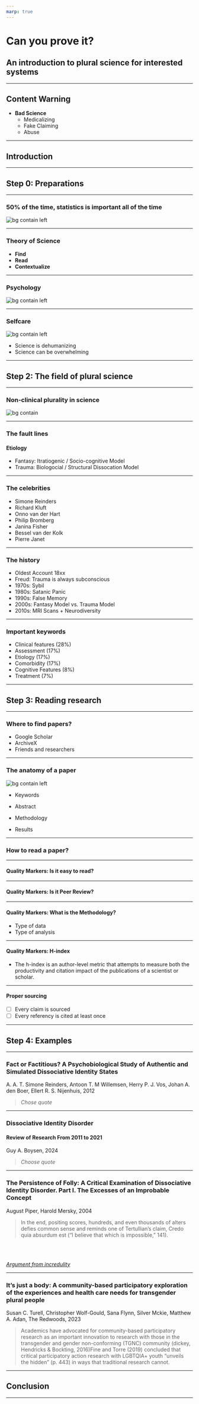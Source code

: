 ```yaml
---
marp: true
---
```


# Can you prove it?

## An introduction to plural science for interested systems

<!-- Insert zeta in  a labcoat -->

---

## Content Warning

- **Bad Science**
  - Medicalizing
  - Fake Claiming
  - Abuse

---

## Introduction

---

## Step 0: Preparations

---

### 50% of the time, statistics is important all of the time

![bg contain left](images/HomerSimpson.png)

---

### Theory of Science

- **Find**
- **Read**
- **Contextualize**

<!-- 
- How to find good sources?
- How to read sources?
- How to contextualize sources? 
-->

---

### Psychology

![bg contain left](images/psychology.png)

---

### Selfcare

![bg contain left](images/selfcare.png)

- Science is dehumanizing
- Science can be overwhelming

---

## Step 2: The field of plural science

---

### Non-clinical plurality in science

![bg contain](images/non_clinical_plurality.png)

<!-- Add screenshot of the list of all  papers we have about non-clinical plurality -->

---

### The fault lines

#### Etiology

- Fantasy: Itratiogenic / Socio-cognitive Model
- Trauma: Biologocial / Structural Dissocation Model

---

### The celebrities

- Simone Reinders
- Richard Kluft
- Onno van der Hart
- Philip Bromberg
- Janina Fisher
- Bessel van der Kolk
- Pierre Janet

<!--
-  https://en.wikipedia.org/wiki/Judith_Lewis_Herman
- https://en.wikipedia.org/wiki/Allan_Schore
- https://janinafisher.com/
- https://janinafisher.com/tmodel/
- https://psychcentral.com/lib/dissociation-fragmentation-and-self-understanding
- https://neurolaunch.com/did-brain-vs-normal-brain/
- https://www.simplyneuroscience.org/post/dissociative-identity-disorder-and-its-impact-on-the-brain
-->

---

### The history

- Oldest Account 18xx
- Freud: Trauma is always subconscious
- 1970s: Sybil
- 1980s: Satanic Panic
- 1990s: False Memory
- 2000s: Fantasy Model vs. Trauma Model
- 2010s: MRI Scans + Neurodiversity

---

### Important keywords

- Clinical features (28%)
- Assessment (17%)
- Etiology (17%)
- Comorbidity (17%)
- Cognitive Features (8%)
- Treatment (7%)

---

## Step 3: Reading research

---

### Where to find papers?

- Google Scholar
- ArchiveX
- Friends and researchers

---

### The anatomy of a paper

![bg contain left](images/paper_anatomy.png)

- Keywords
<!-- Only a handful allowed -> good  overview of why the paper is important -->
- Abstract
<!-- Like the back text of textbook, tries to sell the paper, highlights what the research question is, why it is important, how they did research and summarizes the results -->
- Methodology
<!-- Important to understand the qualities of a paper -->
- Results
<!-- What did they find? -->

---

### How to read a paper?

---

#### Quality Markers: Is it easy to read?

---

#### Quality Markers: Is it Peer Review?

---

#### Quality Markers: What is the Methodology?

- Type of data
- Type of analysis
<!--
- Sample size
- Sample selection
- Sample diversity
- Sample representativity
-->

---

#### Quality Markers: H-index

- The h-index is an author-level metric that attempts to measure both the productivity and citation impact of the publications of a scientist or scholar.

---

#### Proper sourcing

- [ ] Every claim is sourced
- [ ] Every referency is cited at least once

---

## Step 4:  Examples

---

### Fact or Factitious? A Psychobiological Study of Authentic and Simulated Dissociative Identity States

A. A. T. Simone Reinders, Antoon T. M Willemsen, Herry P. J. Vos, Johan A. den Boer, Ellert R. S. Nijenhuis, 2012
<br/>
> *Chose quote*

---

### Dissociative Identity Disorder

#### Review of Research From 2011 to 2021

Guy A. Boysen, 2024
<br/>
> *Choose quote*
---

### The Persistence of Folly: A Critical Examination of Dissociative Identity Disorder. Part I. The Excesses of an Improbable Concept

August Piper, Harold Mersky, 2004
<br/>
> In the end, positing scores, hundreds, and even thousands of alters defies common sense and reminds one of Tertullian’s claim, Credo quia absurdum est (“I believe that which is impossible,” 141).

<br /><br />

*[Argument from incredulity](https://en.wikipedia.org/wiki/Argument_from_incredulity)*

---

### It’s just a body: A community-based participatory exploration of the experiences and health care needs for transgender plural people

Susan C. Turell, Christopher Wolf-Gould, Sana Flynn, Silver Mckie, Matthew A. Adan, The Redwoods, 2023
<br/>
> Academics have advocated for community-based participatory research as an important innovation to research with those in the transgender and gender non-conforming (TGNC) community (dickey, Hendricks & Bockting, 2016)Fine and Torre (2019) concluded that critical participatory action research with LGBTQIA+  youth “unveils the hidden” (p. 443) in ways that traditional research cannot.

---

## Conclusion

---
